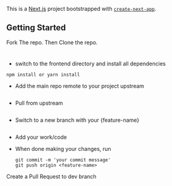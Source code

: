 This is a [Next.js](https://nextjs.org/) project bootstrapped with [`create-next-app`](https://github.com/vercel/next.js/tree/canary/packages/create-next-app).

## Getting Started

Fork The repo. Then Clone the repo.

#
- switch to the frontend directory and install all dependencies

```cd frontend
npm install or yarn install
```

- Add the main repo remote to your project upstream

```git remote add upstream https://github.com/obidient/23ForObi.git
```

- Pull from upstream

```git pull upstream dev
```

- Switch to a new branch with your {feature-name}

```git checkout -b <feature-name>
```

- Add your work/code

- When done making your changes, run

  ```git add .
  git commit -m 'your commit message'
  git push origin <feature-name>
Create a Pull Request to dev branch
```
